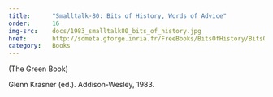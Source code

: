 ```yaml
---
title:      "Smalltalk-80: Bits of History, Words of Advice"
order:      16
img-src:    docs/1983_smalltalk80_bits_of_history.jpg
href:       http://sdmeta.gforge.inria.fr/FreeBooks/BitsOfHistory/BitsOfHistory.pdf
category:   Books
---
```

(The Green Book)

Glenn Krasner (ed.). Addison-Wesley, 1983.
